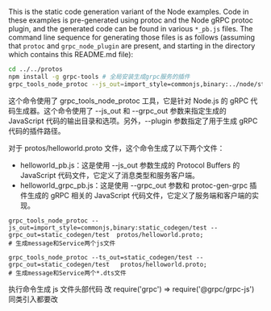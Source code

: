 This is the static code generation variant of the Node examples. Code in these examples is pre-generated using protoc and the Node gRPC protoc plugin, and the generated code can be found in various `*_pb.js` files. The command line sequence for generating those files is as follows (assuming that `protoc` and `grpc_node_plugin` are present, and starting in the directory which contains this README.md file):

```sh
cd ../../protos
npm install -g grpc-tools # 全局安装生成grpc服务的插件
grpc_tools_node_protoc --js_out=import_style=commonjs,binary:../node/static_codegen/ --grpc_out=../node/static_codegen --plugin=protoc-gen-grpc=`which grpc_tools_node_protoc_plugin` helloworld.proto
```

这个命令使用了 grpc_tools_node_protoc 工具，它是针对 Node.js 的 gRPC 代码生成器。这个命令使用了 --js_out 和 --grpc_out 参数来指定生成的 JavaScript 代码的输出目录和选项。另外，--plugin 参数指定了用于生成 gRPC 代码的插件路径。

对于 protos/helloworld.proto 文件，这个命令生成了以下两个文件：

- helloworld_pb.js：这是使用 --js_out 参数生成的 Protocol Buffers 的 JavaScript 代码文件，它定义了消息类型和服务客户端。
- helloworld_grpc_pb.js：这是使用 --grpc_out 参数和 protoc-gen-grpc 插件生成的 gRPC 相关的 JavaScript 代码文件，它定义了服务端和客户端的实现。

```
grpc_tools_node_protoc --js_out=import_style=commonjs,binary:static_codegen/test --grpc_out=static_codegen/test  protos/helloworld.proto;
# 生成message和Service两个js文件

grpc_tools_node_protoc --ts_out=static_codegen/test --grpc_out=static_codegen/test   protos/helloworld.proto;
# 生成message和Service两个*.dts文件

```

执行命令生成 js 文件头部代码 改 require('grpc') => require('@grpc/grpc-js')
同类引入都要改
